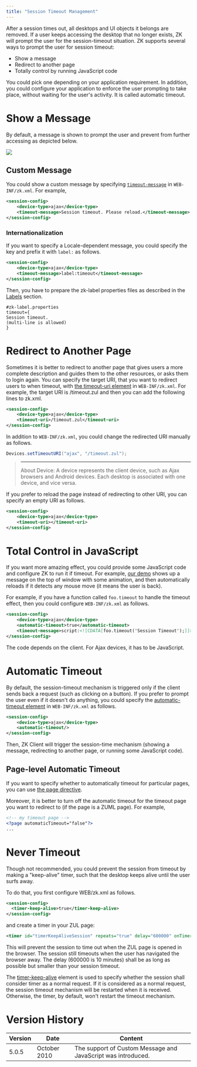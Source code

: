 ```yaml
---
title: "Session Timeout Management"
---
```


After a session times out, all desktops and UI objects it belongs are
removed. If a user keeps accessing the desktop that no longer exists, ZK
will prompt the user for the session-timeout situation. ZK supports
several ways to prompt the user for session timeout:

- Show a message
- Redirect to another page
- Totally control by running JavaScript code

You could pick one depending on your application requirement. In
addition, you could configure your application to enforce the user
prompting to take place, without waiting for the user's activity. It is
called automatic timeout.

# Show a Message

By default, a message is shown to prompt the user and prevent from
further accessing as depicted below.

![]({{site.baseurl}}/zk_dev_ref/images/drsesstimeout.png)

## Custom Message

You could show a custom message by specifying
[`timeout-message`]({{site.baseurl}}/zk_config_ref/the_session_config_element#The_timeout-message_Element)
in `WEB-INF/zk.xml`. For example,

```xml
<session-config>
    <device-type>ajax</device-type>
    <timeout-message>Session timeout. Please reload.</timeout-message>
</session-config>
```

### Internationalization

If you want to specify a Locale-dependent message, you could specify the
key and prefix it with `label:` as follows.

```xml
<session-config>
    <device-type>ajax</device-type>
    <timeout-message>label:timeout</timeout-message>
</session-config>
```

Then, you have to prepare the zk-label properties files as described in
the
[Labels]({{site.baseurl}}/zk_dev_ref/internationalization/labels)
section.

```text
#zk-label.properties
timeout={
Session timeout.
(multi-line is allowed)
}
```

# Redirect to Another Page

Sometimes it is better to redirect to another page that gives users a
more complete description and guides them to the other resources, or
asks them to login again. You can specify the target URI, that you want
to redirect users to when timeout, with [the timeout-uri element]({{site.baseurl}}/zk_config_ref/the_session_config_element#The_timeout-uri_Element)
in `WEB-INF/zk.xml`. For example, the target URI is /timeout.zul and
then you can add the following lines to zk.xml.

```xml
<session-config>
    <device-type>ajax</device-type>    
    <timeout-uri>/timeout.zul</timeout-uri>    
</session-config>
```

In addition to `WEB-INF/zk.xml`, you could change the redirected URI
manually as follows.

```java
Devices.setTimeoutURI("ajax", "/timeout.zul");
```

> ------------------------------------------------------------------------
>
> About Device: A device represents the client device, such as Ajax
> browsers and Android devices. Each desktop is associated with one
> device, and vice versa.

If you prefer to reload the page instead of redirecting to other URI,
you can specify an empty URI as follows.

```xml
<session-config>
    <device-type>ajax</device-type>    
    <timeout-uri></timeout-uri>    
</session-config>
```

# Total Control in JavaScript

If you want more amazing effect, you could provide some JavaScript code
and configure ZK to run it if timeout. For example, [our demo](http://www.zkoss.org/zkdemo) shows up a message on the top of
window with some animation, and then automatically reloads if it detects
any mouse move (it means the user is back).

For example, if you have a function called `foo.timeout` to handle the
timeout effect, then you could configure `WEB-INF/zk.xml` as follows.

```xml
<session-config>
    <device-type>ajax</device-type>
    <automatic-timeout>true</automatic-timeout>
    <timeout-message>script:<![CDATA[foo.timeout('Session Timeout');]]></timeout-message>
</session-config>
```

The code depends on the client. For Ajax devices, it has to be
JavaScript.

# Automatic Timeout

By default, the session-timeout mechanism is triggered only if the
client sends back a request (such as clicking on a button). If you
prefer to prompt the user even if it doesn't do anything, you could
specify the [automatic-timeout element]({{site.baseurl}}/zk_config_ref/the_session_config_element#The_automatic-timeout_Element)
in `WEB-INF/zk.xml` as follows.

```xml
<session-config>
    <device-type>ajax</device-type>
    <automatic-timeout/>
</session-config>
```

Then, ZK Client will trigger the session-time mechanism (showing a
message, redirecting to another page, or running some JavaScript code).

## Page-level Automatic Timeout

If you want to specify whether to automatically timeout for particular
pages, you can use [ the page directive](/zuml_ref/page#automaticTimeout).

Moreover, it is better to turn off the automatic timeout for the timeout
page you want to redirect to (if the page is a ZUML page). For example,

```xml
<!-- my timeout page -->
<?page automaticTimeout="false"?>
...
```

# Never Timeout

Though not recommended, you could prevent the session from timeout by
making a "keep-alive" timer, such that the desktop keeps alive until the
user surfs away.

To do that, you first configure WEB/zk.xml as follows.

```xml
<session-config>
  <timer-keep-alive>true</timer-keep-alive>
</session-config>
```

and create a timer in your ZUL page:

```xml
<timer id="timerKeepAliveSession" repeats="true" delay="600000" onTimer=""/>
```

This will prevent the session to time out when the ZUL page is opened in
the browser. The session still timeouts when the user has navigated the
browser away. The delay (600000 is 10 minutes) shall be as long as
possible but smaller than your session timeout.

The
[timer-keep-alive]({{site.baseurl}}/zk_config_ref/the_session_config_element#The_timer-keep-alive_Element)
element is used to specify whether the session shall consider timer as a
normal request. If it is considered as a normal request, the session
timeout mechanism will be restarted when it is received. Otherwise, the
timer, by default, won't restart the timeout mechanism.

# Version History

| Version | Date         | Content                                                      |
|---------|--------------|--------------------------------------------------------------|
| 5.0.5   | October 2010 | The support of Custom Message and JavaScript was introduced. |
